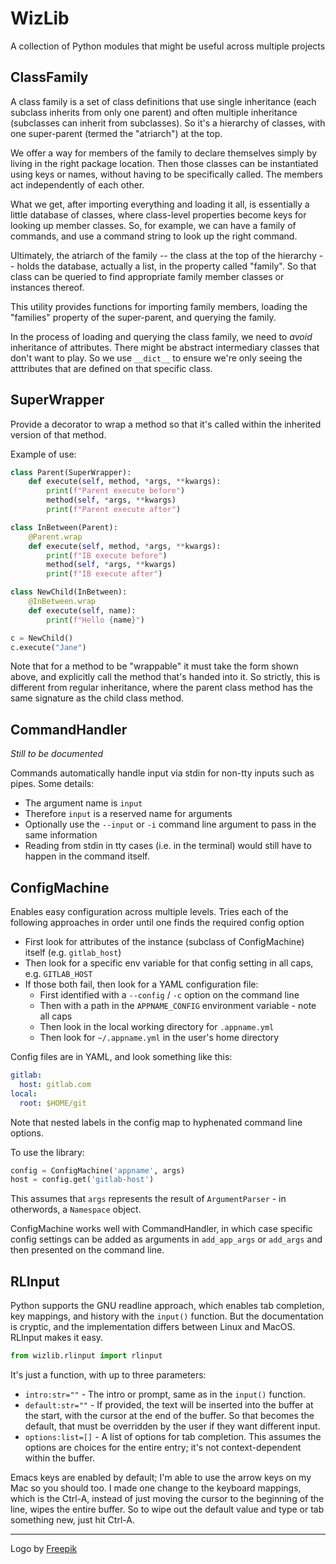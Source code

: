 # WizLib

A collection of Python modules that might be useful across multiple projects

## ClassFamily

A class family is a set of class definitions that use single inheritance
(each subclass inherits from only one parent) and often multiple inheritance
(subclasses can inherit from subclasses). So it's a hierarchy of classes,
with one super-parent (termed the "atriarch") at the top.

We offer a way for members of the family to declare themselves simply by
living in the right package location. Then those classes can be instantiated
using keys or names, without having to be specifically called. The members
act independently of each other.

What we get, after importing everything and loading it all, is essentially a
little database of classes, where class-level properties become keys for
looking up member classes. So, for example, we can have a family of commands,
and use a command string to look up the right command.

Ultimately, the atriarch of the family -- the class at the top of the
hierarchy -- holds the database, actually a list, in the property called
"family". So that class can be queried to find appropriate family member
classes or instances thereof.

This utility provides functions for importing family members, loading the
"families" property of the super-parent, and querying the family.

In the process of loading and querying the class family, we need to *avoid*
inheritance of attributes. There might be abstract intermediary classes that
don't want to play. So we use `__dict__` to ensure we're only seeing the
atttributes that are defined on that specific class.

## SuperWrapper

Provide a decorator to wrap a method so that it's called within the inherited
version of that method.

Example of use:

```python
class Parent(SuperWrapper):
    def execute(self, method, *args, **kwargs):
        print(f"Parent execute before")
        method(self, *args, **kwargs)
        print(f"Parent execute after")

class InBetween(Parent):
    @Parent.wrap
    def execute(self, method, *args, **kwargs):
        print(f"IB execute before")
        method(self, *args, **kwargs)
        print(f"IB execute after")

class NewChild(InBetween):
    @InBetween.wrap
    def execute(self, name):
        print(f"Hello {name}")

c = NewChild()
c.execute("Jane")
```

Note that for a method to be "wrappable" it must take the form shown above, and explicitly call the method that's handed into it. So strictly, this is different from regular inheritance, where the parent class method has the same signature as the child class method.


## CommandHandler

_Still to be documented_

Commands automatically handle input via stdin for non-tty inputs such as pipes. Some details:

- The argument name is `input`
- Therefore `input` is a reserved name for arguments
- Optionally use the `--input` or `-i` command line argument to pass in the same information
- Reading from stdin in tty cases (i.e. in the terminal) would still have to happen in the command itself.

## ConfigMachine

Enables easy configuration across multiple levels. Tries each of the following approaches in order until one finds the required config option

- First look for attributes of the instance (subclass of ConfigMachine) itself (e.g. `gitlab_host`)
- Then look for a specific env variable for that config setting in all caps, e.g. `GITLAB_HOST`
- If those both fail, then look for a YAML configuration file:
    - First identified with a `--config` / `-c` option on the command line
    - Then with a path in the `APPNAME_CONFIG` environment variable - note all caps
    - Then look in the local working directory for `.appname.yml`
    - Then look for `~/.appname.yml` in the user's home directory

Config files are in YAML, and look something like this:

```yaml
gitlab:
  host: gitlab.com
local:
  root: $HOME/git
```

Note that nested labels in the config map to hyphenated command line options.

To use the library:

```python
config = ConfigMachine('appname', args)
host = config.get('gitlab-host')
```

This assumes that `args` represents the result of `ArgumentParser` - in otherwords, a `Namespace` object.

ConfigMachine works well with CommandHandler, in which case specific config settings can be added as arguments in `add_app_args` or `add_args` and then presented on the command line.

## RLInput

Python supports the GNU readline approach, which enables tab completion, key mappings, and history with the `input()` function. But the documentation is cryptic, and the implementation differs between Linux and MacOS. RLInput makes it easy.

```python
from wizlib.rlinput import rlinput
```

It's just a function, with up to three parameters:

- `intro:str=""` - The intro or prompt, same as in the `input()` function.
- `default:str=""` - If provided, the text will be inserted into the buffer at the start, with the cursor at the end of the buffer. So that becomes the default, that must be overridden by the user if they want different input.
- `options:list=[]` - A list of options for tab completion. This assumes the options are choices for the entire entry; it's not context-dependent within the buffer.

Emacs keys are enabled by default; I'm able to use the arrow keys on my Mac so you should too. I made one change to the keyboard mappings, which is the Ctrl-A, instead of just moving the cursor to the beginning of the line, wipes the entire buffer. So to wipe out the default value and type or tab something new, just hit Ctrl-A.


---

Logo by [Freepik](https://www.freepik.com/?_gl=1*1y9rvc9*test_ga*Mjc1MTIzODYxLjE2ODA3OTczNTg.*test_ga_523JXC6VL7*MTY4MDc5NzM1OC4xLjEuMTY4MDc5NzQxNS4zLjAuMA..*fp_ga*Mjc1MTIzODYxLjE2ODA3OTczNTg.*fp_ga_1ZY8468CQB*MTY4MDc5NzM1OC4xLjEuMTY4MDc5NzQxNS4zLjAuMA..)


